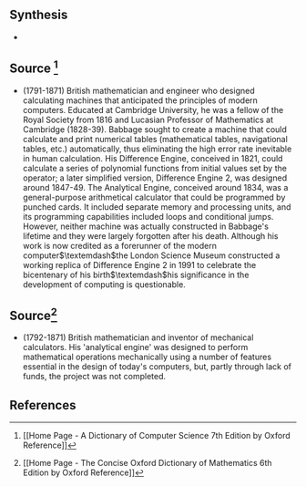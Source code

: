 ## Synthesis
- 
## Source [^1]
- (1791-1871) British mathematician and engineer who designed calculating machines that anticipated the principles of modern computers. Educated at Cambridge University, he was a fellow of the Royal Society from 1816 and Lucasian Professor of Mathematics at Cambridge (1828-39). Babbage sought to create a machine that could calculate and print numerical tables (mathematical tables, navigational tables, etc.) automatically, thus eliminating the high error rate inevitable in human calculation. His Difference Engine, conceived in 1821, could calculate a series of polynomial functions from initial values set by the operator; a later simplified version, Difference Engine 2, was designed around 1847-49. The Analytical Engine, conceived around 1834, was a general-purpose arithmetical calculator that could be programmed by punched cards. It included separate memory and processing units, and its programming capabilities included loops and conditional jumps. However, neither machine was actually constructed in Babbage's lifetime and they were largely forgotten after his death. Although his work is now credited as a forerunner of the modern computer$\textemdash$the London Science Museum constructed a working replica of Difference Engine 2 in 1991 to celebrate the bicentenary of his birth$\textemdash$his significance in the development of computing is questionable.
## Source[^2]
- (1792-1871) British mathematician and inventor of mechanical calculators. His 'analytical engine' was designed to perform mathematical operations mechanically using a number of features essential in the design of today's computers, but, partly through lack of funds, the project was not completed.

## References

[^1]: [[Home Page - A Dictionary of Computer Science 7th Edition by Oxford Reference]]
[^2]: [[Home Page - The Concise Oxford Dictionary of Mathematics 6th Edition by Oxford Reference]]